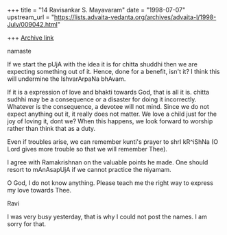 +++
title = "14 Ravisankar S. Mayavaram"
date = "1998-07-07"
upstream_url = "https://lists.advaita-vedanta.org/archives/advaita-l/1998-July/009042.html"

+++
[Archive link](https://lists.advaita-vedanta.org/archives/advaita-l/1998-July/009042.html)

namaste

If we start the pUjA with the idea it is for
chitta shuddhi then we are expecting something out of it. Hence, done
for a benefit, isn't it?  I think this will undermine the IshvarArpaNa
bhAvam.

If it is a expression of love and bhakti towards God, that is all it is.
chitta sudhhi may be a consequence or a disaster for doing it incorrectly.
Whatever is the consequence, a devotee will not mind. Since we do not
expect anything out it, it really does not matter. We love a child just
for the joy of loving it, dont we? When this happens, we look forward to
worship rather than think that as a duty.


Even if troubles arise, we can remember kunti's prayer to shrI kR^iShNa (O
Lord gives more trouble so that we will remember Thee).

I agree with Ramakrishnan on the valuable points he made. One should
resort to mAnAsapUjA if we cannot practice the niyamam.

O God, I do not know anything.  Please teach me the right way to express
my love towards Thee.


Ravi

I was very busy yesterday, that is why I could not post the names. I am
sorry for that.

